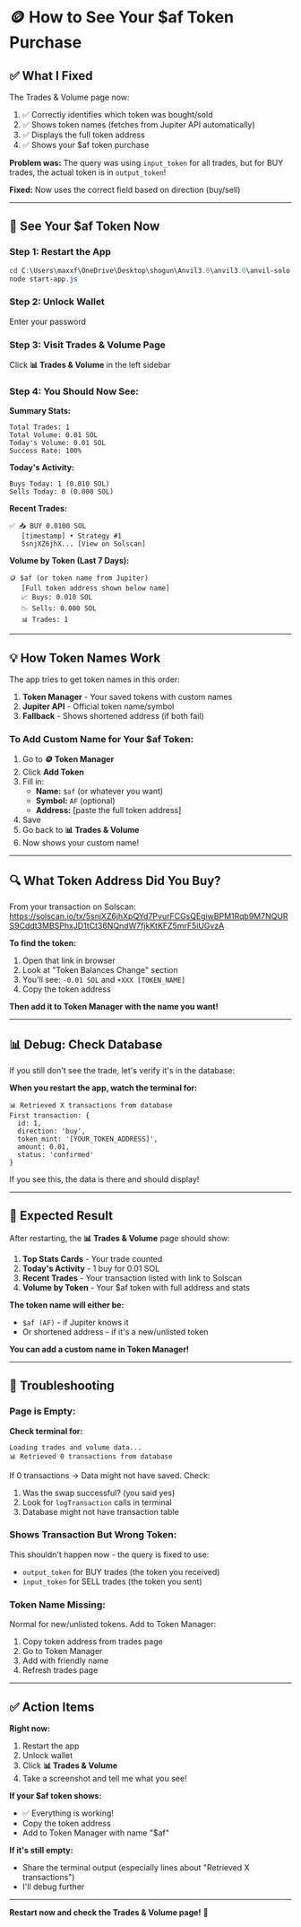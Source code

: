 # 🪙 How to See Your $af Token Purchase

## ✅ What I Fixed

The Trades & Volume page now:
1. ✅ Correctly identifies which token was bought/sold
2. ✅ Shows token names (fetches from Jupiter API automatically)
3. ✅ Displays the full token address
4. ✅ Shows your $af token purchase

**Problem was:** The query was using `input_token` for all trades, but for BUY trades, the actual token is in `output_token`!

**Fixed:** Now uses the correct field based on direction (buy/sell)

---

## 🚀 See Your $af Token Now

### **Step 1: Restart the App**
```powershell
cd C:\Users\maxxf\OneDrive\Desktop\shogun\Anvil3.0\anvil3.0\anvil-solo
node start-app.js
```

### **Step 2: Unlock Wallet**
Enter your password

### **Step 3: Visit Trades & Volume Page**
Click **📊 Trades & Volume** in the left sidebar

### **Step 4: You Should Now See:**

**Summary Stats:**
```
Total Trades: 1
Total Volume: 0.01 SOL
Today's Volume: 0.01 SOL
Success Rate: 100%
```

**Today's Activity:**
```
Buys Today: 1 (0.010 SOL)
Sells Today: 0 (0.000 SOL)
```

**Recent Trades:**
```
✅ 📥 BUY 0.0100 SOL
   [timestamp] • Strategy #1
   5snjXZ6jhX... [View on Solscan]
```

**Volume by Token (Last 7 Days):**
```
🪙 $af (or token name from Jupiter)
   [Full token address shown below name]
   📈 Buys: 0.010 SOL
   📉 Sells: 0.000 SOL
   📊 Trades: 1
```

---

## 💡 How Token Names Work

The app tries to get token names in this order:

1. **Token Manager** - Your saved tokens with custom names
2. **Jupiter API** - Official token name/symbol
3. **Fallback** - Shows shortened address (if both fail)

### **To Add Custom Name for Your $af Token:**

1. Go to **🪙 Token Manager**
2. Click **Add Token**
3. Fill in:
   - **Name:** `$af` (or whatever you want)
   - **Symbol:** `AF` (optional)
   - **Address:** [paste the full token address]
4. Save
5. Go back to **📊 Trades & Volume**
6. Now shows your custom name!

---

## 🔍 What Token Address Did You Buy?

From your transaction on Solscan:
https://solscan.io/tx/5snjXZ6jhXpQYd7PvurFCGsQEgiwBPM1Rqb9M7NQURS9Cddt3MBSPhxJD1tCt36NQndW7fjkKtKFZ5mrF5iUGvzA

**To find the token:**
1. Open that link in browser
2. Look at "Token Balances Change" section
3. You'll see: `-0.01 SOL` and `+XXX [TOKEN_NAME]`
4. Copy the token address

**Then add it to Token Manager with the name you want!**

---

## 📊 Debug: Check Database

If you still don't see the trade, let's verify it's in the database:

**When you restart the app, watch the terminal for:**
```
📊 Retrieved X transactions from database
First transaction: {
  id: 1,
  direction: 'buy',
  token_mint: '[YOUR_TOKEN_ADDRESS]',
  amount: 0.01,
  status: 'confirmed'
}
```

If you see this, the data is there and should display!

---

## 🎯 Expected Result

After restarting, the **📊 Trades & Volume** page should show:

1. **Top Stats Cards** - Your trade counted
2. **Today's Activity** - 1 buy for 0.01 SOL  
3. **Recent Trades** - Your transaction listed with link to Solscan
4. **Volume by Token** - Your $af token with full address and stats

**The token name will either be:**
- `$af (AF)` - if Jupiter knows it
- Or shortened address - if it's a new/unlisted token

**You can add a custom name in Token Manager!**

---

## 🔧 Troubleshooting

### **Page is Empty:**

**Check terminal for:**
```
Loading trades and volume data...
📊 Retrieved 0 transactions from database
```

If 0 transactions → Data might not have saved. Check:
1. Was the swap successful? (you said yes)
2. Look for `logTransaction` calls in terminal
3. Database might not have transaction table

### **Shows Transaction But Wrong Token:**

This shouldn't happen now - the query is fixed to use:
- `output_token` for BUY trades (the token you received)
- `input_token` for SELL trades (the token you sent)

### **Token Name Missing:**

Normal for new/unlisted tokens. Add to Token Manager:
1. Copy token address from trades page
2. Go to Token Manager
3. Add with friendly name
4. Refresh trades page

---

## ✅ Action Items

**Right now:**
1. Restart the app
2. Unlock wallet
3. Click **📊 Trades & Volume**
4. Take a screenshot and tell me what you see!

**If your $af token shows:**
- ✅ Everything is working!
- Copy the token address
- Add to Token Manager with name "$af"

**If it's still empty:**
- Share the terminal output (especially lines about "Retrieved X transactions")
- I'll debug further

---

**Restart now and check the Trades & Volume page!** 🚀



